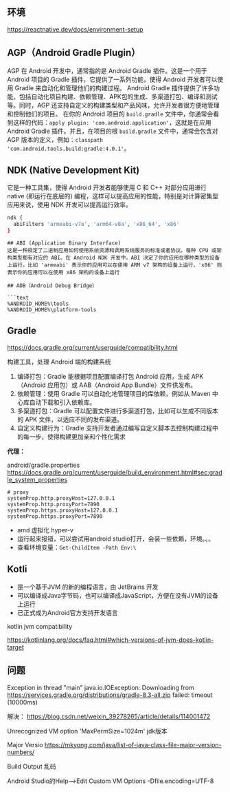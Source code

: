 ## 环境

https://reactnative.dev/docs/environment-setup

## AGP（Android Gradle Plugin）

AGP 在 Android 开发中，通常指的是 Android Gradle 插件。这是一个用于 Android 项目的 Gradle 插件，它提供了一系列功能，使得 Android 开发者可以使用 Gradle 来自动化和管理他们的构建过程。
Android Gradle 插件提供了许多功能，包括自动化项目构建、依赖管理、APK包的生成、多渠道打包、编译和测试等。同时，AGP 还支持自定义的构建类型和产品风味，允许开发者很方便地管理和控制他们的项目。
在你的 Android 项目的 `build.gradle` 文件中，你通常会看到这样的代码：`apply plugin: 'com.android.application'`，这就是在应用 Android Gradle 插件。并且，在项目的根 `build.gradle` 文件中，通常会包含对 AGP 版本的定义，例如：`classpath 'com.android.tools.build:gradle:4.0.1'`。

## NDK (Native Development Kit)
它是一种工具集，使得 Android 开发者能够使用 C 和 C++ 对部分应用进行 native (即运行在底层的) 编程，这样可以提高应用的性能，特别是对计算密集型应用来说，使用 NDK 开发可以提高运行效率。

```bash
ndk {
  abiFilters 'armeabi-v7a', 'arm64-v8a', 'x86_64', 'x86' 
}
```
```
## ABI (Application Binary Interface)
这是一种规定了二进制应用如何使用系统资源和调用系统服务的标准或者协议。每种 CPU 或架构类型都有对应的 ABI。在 Android NDK 开发中，ABI 决定了你的应用在哪种类型的设备上运行。比如 'armeabi' 表示你的应用可以在使用 ARM v7 架构的设备上运行，'x86' 则表示你的应用可以在使用 x86 架构的设备上运行

## ADB（Android Debug Bridge）

```text
%ANDROID_HOME%\tools
%ANDROID_HOME%\platform-tools
```
## Gradle

https://docs.gradle.org/current/userguide/compatibility.html

构建工具，处理 Android 端的构建系统

1. 编译打包：Gradle 能根据项目配置编译打包 Android 应用，生成 APK（Android 应用包）或 AAB（Android App Bundle）文件供发布。
2. 依赖管理：使用 Gradle 可以自动化地管理项目的库依赖，例如从 Maven 中心库自动下载和引入依赖库。
3. 多渠道打包：Gradle 可以配置文件进行多渠道打包，比如可以生成不同版本的 APK 文件，以适应不同的发布渠道。
4. 自定义构建行为：Gradle 支持开发者通过编写自定义脚本去控制构建过程中的每一步，使得构建更加亲和个性化需求

**代理：**

android/gradle.properties
https://docs.gradle.org/current/userguide/build_environment.html#sec:gradle_system_properties

```
# proxy
systemProp.http.proxyHost=127.0.0.1
systemProp.http.proxyPort=7890
systemProp.https.proxyHost=127.0.0.1
systemProp.https.proxyPort=7890
```

- amd 虚拟化 hyper-v
- 运行起来报错，可以尝试用android studio打开，会装一些依赖，环境。。。
- 查看环境变量：`Get-ChildItem -Path Env:\`

## Kotli

- 是一个基于JVM 的新的编程语言，由 JetBrains 开发
- 可以编译成Java字节码，也可以编译成JavaScript，方便在没有JVM的设备上运行
- 已正式成为Android官方支持开发语言

kotlin jvm compatibility

https://kotlinlang.org/docs/faq.html#which-versions-of-jvm-does-kotlin-target

## 问题

Exception in thread "main" java.io.IOException: Downloading from https://services.gradle.org/distributions/gradle-8.3-all.zip failed: timeout (10000ms)

解决： https://blog.csdn.net/weixin_39278265/article/details/114001472

Unrecognized VM option 'MaxPermSize=1024m'
jdk版本

Major Versio
https://mkyong.com/java/list-of-java-class-file-major-version-numbers/

Build Output 乱码

Android Studio的Help–>Edit Custom VM Options
-Dfile.encoding=UTF-8